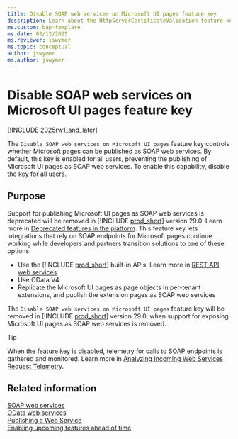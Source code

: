 ```yaml
---
title: Disable SOAP web services on Microsoft UI pages feature key
description: Learn about the HttpServerCertificateValidation feature key.
ms.custom: bap-template
ms.date: 03/12/2025
ms.reviewer: jswymer
ms.topic: conceptual
author: jswymer
ms.author: jswymer
---
```

# Disable SOAP web services on Microsoft UI pages feature key

[!INCLUDE [2025rw1_and_later](includes/2025rw1_and_later.md)]

The `Disable SOAP web services on Microsoft UI pages` feature key controls whether Microsoft pages can be published as SOAP web services. By default, this key is enabled for all users, preventing the publishing of Microsoft UI pages as SOAP web services. To enable this capability, disable the key for all users. 

## Purpose

Support for publishing Microsoft UI pages as SOAP web services is deprecated will be removed in [!INCLUDE [prod_short](includes/prod_short.md)] version 29.0. Learn more in [Deprecated features in the platform](../upgrade/deprecated-features-platform.md#soap-on-baseapp-pages). This feature key lets integrations that rely on SOAP endpoints for Microsoft pages continue working while developers and partners transition solutions to one of these options:

- Use the [!INCLUDE [prod_short](includes/prod_short.md)] built-in APIs. Learn more in [REST API web services](../webservices/api-overview.md).
- Use OData V4
- Replicate the Microsoft UI pages as page objects in per-tenant extensions, and publish the extension pages as SOAP web services

The `Disable SOAP web services on Microsoft UI pages` feature key will be removed in [!INCLUDE [prod_short](includes/prod_short.md)] version 29.0, when support for exposing Microsoft UI pages as SOAP web services is removed.

> [!TIP]
> When the feature key is disabled, telemetry for calls to SOAP endpoints is gathered and monitored. Learn more in [Analyzing Incoming Web Services Request Telemetry](../administration/telemetry-webservices-trace.md).

## Related information

[SOAP web services](../webservices/soap-web-services.md)  
[OData web services](../webservices/OData-Web-Services.md)  
[Publishing a Web Service ](../webservices/publish-web-service.md)  
[Enabling upcoming features ahead of time](/dynamics365/business-central/dev-itpro/administration/feature-management)  